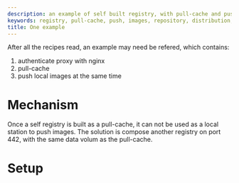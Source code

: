 ```yaml
---
description: an example of self built registry, with pull-cache and push local images
keywords: registry, pull-cache, push, images, repository, distribution, recipes
title: One example
---
```


After all the recipes read, an example may need be refered, which contains:
1. authenticate proxy with nginx  
2. pull-cache  
3. push local images at the same time  

# Mechanism

Once a self registry is built as a pull-cache, it can not be used as a local station to push images. The solution is compose another registry on port 442, with the same data volum as the pull-cache.

# Setup


